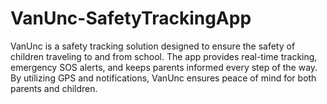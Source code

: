# VanUnc-SafetyTrackingApp
VanUnc is a safety tracking solution designed to ensure the safety of children traveling to and from school. The app provides real-time tracking, emergency SOS alerts, and keeps parents informed every step of the way. By utilizing GPS and notifications, VanUnc ensures peace of mind for both parents and children.
